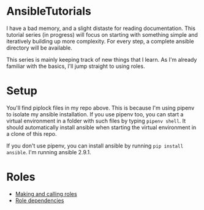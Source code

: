 # AnsibleTutorials
I have a bad memory, and a slight distaste for reading documentation. This tutorial series (in progress) will focus on starting with
something simple and iteratively building up more complexity. For every step, a complete ansible directory will be available.

This series is mainly keeping track of new things that I learn. As I'm already familiar with the basics, 
I'll jump straight to using roles.

# Setup
You'll find piplock files in my repo above. This is because I'm using pipenv to isolate my ansible installation. 
If you use pipenv too, you can start a virtual environment in a folder with such files by typing `pipenv shell`. It should
automatically install ansible when starting the virtual environment in a clone of this repo.

If you don't use pipenv, you can install ansible by running `pip install ansible`. I'm running ansible 2.9.1.

# Roles
- [Making and calling roles](roles1)
- [Role dependencies]()




